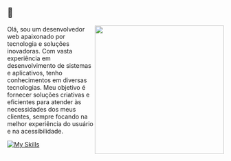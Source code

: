 ## 👋
  
<img align="right" width="300" src="https://i2.wp.com/allhtaccess.info/wp-content/uploads/2018/03/programming.gif?fit=1281%2C716&ssl=1" />

<p align="left"> 
  Olá, sou um desenvolvedor web apaixonado por tecnologia e soluções inovadoras. Com vasta experiência em desenvolvimento de sistemas e aplicativos, tenho conhecimentos em diversas tecnologias. Meu objetivo é fornecer soluções criativas e eficientes para atender às necessidades dos meus clientes, sempre focando na melhor experiência do usuário e na acessibilidade.
</p>

[![My Skills](https://skillicons.dev/icons?i=js,ts,nodejs,react,vuejs,nestjs,mysql,linux,docker&theme=light)](https://skillicons.dev)
